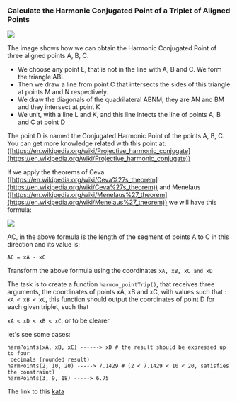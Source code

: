 ### Calculate the Harmonic Conjugated Point of a Triplet of Aligned Points  

![](http://i.imgur.com/tfJ9UWcm.jpg)

The image shows how we can obtain the Harmonic Conjugated Point of three aligned points A, B, C.
* We choose any point L, that is not in the line with A, B and C. We form the triangle ABL
* Then we draw a line from point C that intersects the sides of this triangle at points M and N respectively.
* We draw the diagonals of the quadrilateral ABNM; they are AN and BM and they intersect at point K
* We unit, with a line L and K, and this line intects the line of points A, B and C at point D

The point D is named the Conjugated Harmonic Point of the points A, B, C. You can get more knowledge related with this point at: ([https://en.wikipedia.org/wiki/Projective_harmonic_conjugate](https://en.wikipedia.org/wiki/Projective_harmonic_conjugate))

If we apply the theorems of Ceva ([https://en.wikipedia.org/wiki/Ceva%27s_theorem](https://en.wikipedia.org/wiki/Ceva%27s_theorem)) and Menelaus ([https://en.wikipedia.org/wiki/Menelaus%27_theorem](https://en.wikipedia.org/wiki/Menelaus%27_theorem)) we will have this formula:

![](http://i.imgur.com/PfmzXU4.jpg?1)

AC, in the above formula is the length of the segment of points A to C in this direction and its value is:

`AC = xA - xC`

Transform the above formula using the coordinates `xA, xB, xC and xD`

The task is to create a function `harmon_pointTrip()`, that receives three arguments, the coordinates of points xA, xB and xC, with values such that : `xA < xB < xC`, this function should output the coordinates of point D for each given triplet, such that

`xA < xD < xB < xC`, or to be clearer

let's see some cases:
```
harmPoints(xA, xB, xC) ------> xD # the result should be expressed up to four
 decimals (rounded result)
harmPoints(2, 10, 20) -----> 7.1429 # (2 < 7.1429 < 10 < 20, satisfies the constraint)
harmPoints(3, 9, 18) -----> 6.75
```

The link to this [kata](https://www.codewars.com/kata/calculate-the-harmonic-conjugated-point-of-a-triplet-of-aligned-points/java)
